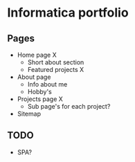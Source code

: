 # Informatica portfolio

## Pages
- Home page                             X
  - Short about section
  - Featured projects                   X
- About page
  - Info about me
  - Hobby's
- Projects page                         X
  - Sub page's for each project?
- Sitemap

## TODO
- SPA?